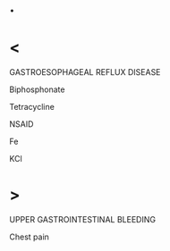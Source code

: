 # .

# <

GASTROESOPHAGEAL REFLUX DISEASE

Biphosphonate

Tetracycline

NSAID

Fe

KCl

# >

UPPER GASTROINTESTINAL BLEEDING

Chest pain
